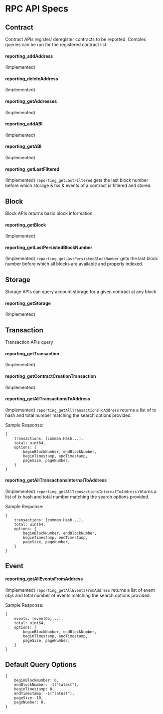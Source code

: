 # RPC API Specs

## Contract

Contract APIs register/ deregister contracts to be reported. Complex queries can be run for the registered contract list.

#### reporting_addAddress

(Implemented)

#### reporting_deleteAddress

(Implemented)

#### reporting_getAddresses

(Implemented)

#### reporting_addABI

(Implemented)

#### reporting_getABI

(Implemented)

#### reporting_getLastFiltered

(Implemented) `reporting_getLastFiltered` gets the last block number before which storage & txs & events of a contract 
is filtered and stored.

## Block

Block APIs returns basic block information.

#### reporting_getBlock

(Implemented)

#### reporting_getLastPersistedBlockNumber

(Implemented) `reporting_getLastPersistedBlockNumber` gets the last block number before which all blocks are available 
and properly indexed.

## Storage

Storage APIs can query account storage for a given contract at any block

#### reporting_getStorage

(Implemented)

## Transaction

Transaction APIs query 

#### reporting_getTransaction

(Implemented)

#### reporting_getContractCreationTransaction

(Implemented)

#### reporting_getAllTransactionsToAddress

(Implemented) `reporting_getAllTransactionsToAddress` returns a list of tx hash and total number matching the search options 
provided.

Sample Response:
```$json
{
    transactions: [common.Hash...],
    total: uint64,
    options: {
        beginBlockNumber, endBlockNumber,
        beginTimestamp, endTimestamp,
        pageSize, pageNumber,
    }
}
```

#### reporting_getAllTransactionsInternalToAddress

(Implemented) `reporting_getAllTransactionsInternalToAddress` returns a list of tx hash and total number matching the search 
options provided.

Sample Response:
```$json
{
    transactions: [common.Hash...],
    total: uint64,
    options: {
        beginBlockNumber, endBlockNumber,
        beginTimestamp, endTimestamp,
        pageSize, pageNumber,
    }
}
```

## Event

#### reporting_getAllEventsFromAddress

(Implemented) `reporting_getAllEventsFromAddress` returns a list of event objs and total number of events matching the search 
options provided.

Sample Response:
```$json
{
    events: [eventObj...],
    total: uint64,
    options: {
        beginBlockNumber, endBlockNumber,
        beginTimestamp, endTimestamp,
        pageSize, pageNumber,
    }
}
```

## Default Query Options
```$json
{
    beginBlockNumber: 0,
    endBlockNumber: -1("latest"),
    beginTimestamp: 0,
    endTimestamp: -1("latest"),
    pageSize: 10,
    pageNumber: 0,
}
```